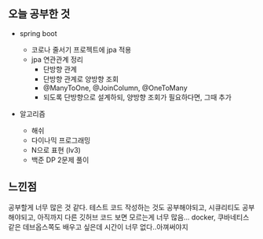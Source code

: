 ## 오늘 공부한 것

- spring boot
    - 코로나 줄서기 프로젝트에 jpa 적용
    - jpa 연관관계 정리
        - 단방향 관계
        - 단방향 관계로 양방향 조회
        - @ManyToOne, @JoinColumn, @OneToMany
        - 되도록 단방향으로 설계하되, 양방향 조회가 필요하다면, 그때 추가
    
- 알고리즘
    - 해쉬
    - 다이나믹 프로그래밍
    - N으로 표현 (lv3) 
    - 백준 DP 2문제 풀이



## 느낀점
공부할게 너무 많은 것 같다. 테스트 코드 작성하는 것도 공부해야되고, 시큐리티도 공부해야되고, 아직까지 다른 깃허브 코드 보면 모르는게 너무 많음... docker, 쿠바네티스 같은 데브옵스쪽도 배우고 싶은데 시간이 너무 없다..아껴써야지
